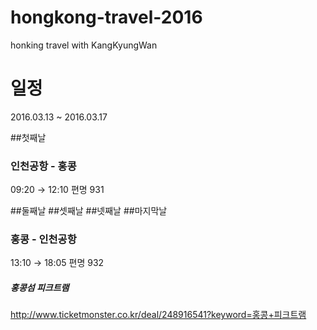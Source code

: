 # hongkong-travel-2016
honking travel with KangKyungWan

# 일정
2016.03.13 ~ 2016.03.17

##첫째날
### 인천공항 - 홍콩
 09:20 → 12:10
편명 931

##둘째날
##셋째날
##넷째날
##마지막날
### 홍콩 - 인천공항
13:10 → 18:05 편명 932








##### 홍콩섬 피크트램
http://www.ticketmonster.co.kr/deal/248916541?keyword=홍콩+피크트램